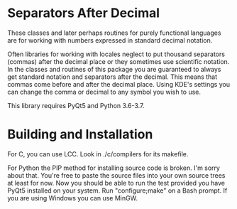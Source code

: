 Separators After Decimal
======================

These classes and later perhaps routines for purely functional languages
are for working with numbers expressed in standard decimal notation.

Often libraries for working with locales neglect to put thousand separators (commas) after the decimal place or they sometimes use scientific notation.  In the classes and routines of this package you are guaranteed to always get standard notation and separators after the decimal.  This means that commas come before and after the decimal place.  Using KDE's settings you can change the comma or decimal to any symbol you wish to use.

This library requires PyQt5 and Python 3.6-3.7.

Building and Installation
======================

For C, you can use LCC.  Look in ./c/compilers for its makefile.

For Python the PIP method for installing source code is broken.  I'm sorry about that.  You're free to paste the source files into your own source trees at least for now.  Now you should be able to run the test provided you have PyQt5 installed on your system.  Run "configure;make" on a Bash prompt.  If you are using Windows you can use MinGW.

